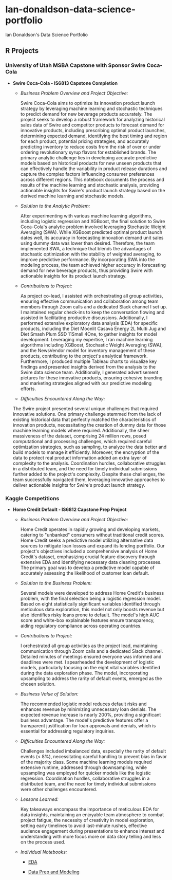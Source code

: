 # Ian-donaldson-data-science-portfolio
Ian Donaldson's Data Science Portfolio

## R Projects

### University of Utah MSBA Capstone with Sponsor Swire Coca-Cola  
+ **Swire Coca-Cola - IS6813 Capstone Completion**
  + *Business Problem Overview and Project Objective:*
  
    Swire Coca-Cola aims to optimize its innovation product launch strategy by leveraging machine learning and stochastic techniques to predict demand for new beverage products accurately. The project seeks to develop a robust framework for analyzing historical sales data of Swire and competitor products to forecast demand for innovative products, including prescribing optimal product launches, determining expected demand, identifying the best timing and region for each product, potential pricing strategies, and accurately predicting inventory to reduce costs from the risk of over or under ordering revolutionary syrup flavors for established brands. The primary analytic challenge lies in developing accurate predictive models based on historical products for new unseen products that can effectively handle the variability in product release durations and capture the complex factors influencing consumer preferences across different regions. This notebook documents the process and results of the machine learning and stochastic analysis, providing actionable insights for Swire's product launch strategy based on the derived machine learning and stochastic models.

  + *Solution to the Analytic Problem:*
  
    After experimenting with various machine learning algorithms, including logistic regression and XGBoost, the final solution to Swire Coca-Cola's analytic problem involved leveraging Stochastic Weight Averaging (SWA). While XGBoost predicted optimal product launch dates well, its accuracy in forecasting innovation demand unit sales using dummy data was lower than desired. Therefore, the team implemented SWA, a technique that blends the advantages of stochastic optimization with the stability of weighted averaging, to improve predictive performance. By incorporating SWA into the modeling process, the team achieved higher accuracy in forecasting demand for new beverage products, thus providing Swire with actionable insights for its product launch strategy.

  + *Contributions to Project:*
    
    As project co-lead, I assisted with orchestrating all group activities, ensuring effective communication and collaboration among team members through Zoom calls and a dedicated Slack channel I set up. I maintained regular check-ins to keep the conversation flowing and assisted in facilitating productive discussions. Additionally, I performed extensive exploratory data analysis (EDA) for specific products, including the Diet Moonlit Casava Energy 2L Multi Jug and Diet Smash Plum SSD 11Small 4One, to gather insights for model development. Leveraging my expertise, I ran machine learning algorithms including XGBoost, Stochastic Weight Averaging (SWA), and the NewsVendor model for inventory management of these products, contributing to the project's analytical framework. Furthermore, I produced multiple Tableau charts to visualize key findings and presented insights derived from the analysis to the Swire data science team. Additionally, I generated advertisement pictures for these innovative products, ensuring cohesive branding and marketing strategies aligned with our predictive modeling efforts.

  +  *Difficulties Encountered Along the Way:*
  
    The Swire project presented several unique challenges that required innovative solutions. One primary challenge stemmed from the lack of existing historical data that perfectly matched the characteristics of innovation products, necessitating the creation of dummy data for those machine learning models where required. Additionally, the sheer massiveness of the dataset, comprising 24 million rows, posed computational and processing challenges, which required careful optimization strategies, such as sampling, to analyze the data better and build models to manage it efficiently. Moreover, the encryption of the data to protect real product information added an extra layer of complexity to the analysis. Coordination hurdles, collaborative struggles in a distributed team, and the need for timely individual submissions further added to the project's complexity. Despite these challenges, the team successfully navigated them, leveraging innovative approaches to deliver actionable insights for Swire's product launch strategy.
  

### Kaggle Competitions  
+ **Home Credit Default - IS6812 Capstone Prep Project**
  + *Business Problem Overview and Project Objective:*
        
    Home Credit operates in rapidly growing and developing markets, catering to "unbanked" consumers without traditional credit scores. Home Credit seeks a predictive model utilizing alternative data sources to mitigate loan losses and expand its lending portfolio. Our project's objectives included a comprehensive analysis of Home Credit's dataset, emphasizing crucial feature discovery through extensive EDA and identifying necessary data cleaning processes. The primary goal was to develop a predictive model capable of accurately assessing the likelihood of customer loan default.

  + *Solution to the Business Problem:*

      Several models were developed to address Home Credit's business problem, with the final selection being a logistic regression model. Based on eight statistically significant variables identified through meticulous data exploration, this model not only boosts revenue but also identifies risky loans prone to default. The model's high AUC score and white-box explainable features ensure transparency, aiding regulatory compliance across operating countries.

  + *Contributions to Project:*

    I orchestrated all group activities as the project lead, maintaining communication through Zoom calls and a dedicated Slack channel. Detailed minutes of meetings ensured everyone was informed and deadlines were met. I spearheaded the development of logistic models, particularly focusing on the eight vital variables identified during the data exploration phase. The model, incorporating upsampling to address the rarity of default events, emerged as the chosen solution.

  + *Business Value of Solution:*

    The recommended logistic model reduces default risks and enhances revenue by minimizing unnecessary loan denials. The expected revenue increase is nearly 200%, providing a significant business advantage. The model's predictive features offer a transparent justification for loan approvals and denials, which is essential for addressing regulatory inquiries.

  +  *Difficulties Encountered Along the Way:*

      Challenges included imbalanced data, especially the rarity of default events (< 8%), necessitating careful handling to prevent bias in favor of the majority class. Some machine learning models required extensive runtime, addressed through downsampling, while upsampling was employed for quicker models like the logistic regression. Coordination hurdles, collaborative struggles in a distributed team, and the need for timely individual submissions were other challenges encountered.

  + *Lessons Learned:*

    Key takeaways encompass the importance of meticulous EDA for data insights, maintaining an enjoyable team atmosphere to combat project fatigue, the necessity of creativity in model exploration, setting early timelines to avoid last-minute rushes, effective audience engagement during presentations to enhance interest and understanding with more focus more on data story telling and less on the process used.

  + *Individual Notebooks:*

    + [EDA](Donaldson_Ian_EDA.Rmd)

    + [Data Prep and Modeling](Home%20Credit%20Default%20Kaggle%20Competition%20Data%20Prep%20and%20Modeling%20Ian.Rmd)

    

    
